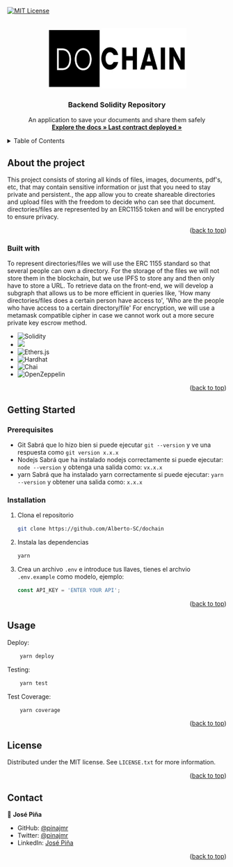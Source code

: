 [![MIT License][license-shield]][license-url]
<a name="readme-top"></a>
    
<br />
<div align="center">
    <a href="https://github.com/Alberto-SC/dochain">
        <img src="./img/dochain.jpeg" alt="Logo" width="320" height="140">
    </a>
    <h3 align="center"> Backend Solidity Repository </h3>
    <p align="center">
        An application to save your documents and share them safely
    <br/>
    <a href="https://github.com/Alberto-SC/dochain"><strong> Explore the docs » </strong></a>
    <a href="https://goerli.etherscan.io/address/0x5881da95a429652C13b9B3911CfbEa221593706B#code"><strong> Last contract deployed » </strong></a>
    </p>
</div> 

<details>
  <summary>Table of Contents</summary>
  <ol>
    <li>
      <a href="#sobre-el-proyecto">About the project</a>
      <ul>
        <li><a href="#construido-con">Built with</a></li>
      </ul>
    </li>
    <li>
      <a href="#empezando">Getting Started</a>
      <ul>
        <li><a href="#prerequisitos">Prerequisites</a></li>
        <li><a href="#instalacion">Installation</a></li>
      </ul>
    </li>
    <li><a href="#usage">Usage</a></li>
    <li><a href="#licencia">License</a></li>
    <li><a href="#autores">Contact</a></li>
  </ol>
</details>


## About the project 

This project consists of storing all kinds of files, images, documents, pdf's, etc, that may contain sensitive information or just that you need to stay private and persistent., the app allow you to create shareable directories and upload files with the freedom to decide who can see that document. directories/files are represented by an ERC1155 token and will be encrypted to ensure privacy.

<p align="right">(<a href="#readme-top">back to top</a>)</p>



### Built with

To represent directories/files we will use the ERC 1155 standard so that several people can own a directory.
For the storage of the files we will not store them in the blockchain, but we use IPFS to store any and then only have to store a URL.
To retrieve data on the front-end, we will develop a subgraph that allows us to be more efficient in queries like, 'How many directories/files does a certain person have access to', 'Who are the people who have access to a certain directory/file'
For encryption, we will use a metamask compatible cipher in case we cannot work out a more secure private key escrow method.

* <img src="https://img.shields.io/badge/Solidity-%23363636.svg?style=for-the-badge&logo=solidity&logoColor=white" alt="Solidity">
* <img src="https://img.shields.io/badge/typescript%20-%23007ACC.svg?&style=for-the-badge&logo=typescript&logoColor=white"/>
* <img src="https://img.shields.io/badge/Ethers.js-7A98FB?style=for-the-badge&logo=Ethers.js&logoColor=white" alt="Ethers.js">
* <img src="https://img.shields.io/badge/Hardhat-fff04d?style=for-the-badge&logo=Hardhat&logoColor=white" alt="Hardhat">
* <img src="https://img.shields.io/badge/Chai-f6e8c9?style=for-the-badge&logo=Chai&logoColor=a40802" alt="Chai">
* <img src="https://img.shields.io/badge/OpenZeppelin-65aef8?&style=for-the-badge&logo=OpenZeppelin&logoColor=white" alt="OpenZeppelin"/>

<p align="right">(<a href="#readme-top">back to top</a>)</p>

## Getting Started
### Prerequisites

* Git
    Sabrá que lo hizo bien si puede ejecutar `git --version` y ve una respuesta como `git version x.x.x`
* Nodejs
    Sabrá que ha instalado nodejs correctamente si puede ejecutar:
    `node --version` y obtenga una salida como: `vx.x.x`
* yarn 
    Sabrá que ha instalado yarn correctamente si puede ejecutar:
    `yarn --version` y obtener una salida como: `x.x.x`

### Installation

1. Clona el repositorio
   ```sh
   git clone https://github.com/Alberto-SC/dochain
   ```
2. Instala las dependencias
   ```sh
   yarn
   ```
3. Crea un archivo `.env`  e introduce tus llaves, tienes el archvio `.env.example` como modelo, ejemplo: 
   ```js
   const API_KEY = 'ENTER YOUR API';
   ```

<p align="right">(<a href="#readme-top">back to top</a>)</p>

## Usage

Deploy:
```sh
    yarn deploy
```
Testing:
```sh
    yarn test
```
Test Coverage:
```sh
    yarn coverage
```

<p align="right">(<a href="#readme-top">back to top</a>)</p>



<!-- LICENSE -->
## License

Distributed under the MIT license. See `LICENSE.txt` for more information.

<p align="right">(<a href="#readme-top">back to top</a>)</p>

## Contact

👤 **José Piña**

- GitHub: [@pinajmr](https://github.com/pinajmr)
- Twitter: [@pinajmr]( https://twitter.com/pinajmr)
- LinkedIn: [José Piña](https://www.linkedin.com/in/pinajmr/)


<p align="right">(<a href="#readme-top">back to top</a>)</p>

[license-shield]: https://img.shields.io/github/license/othneildrew/Best-README-Template.svg?style=for-the-badge
[license-url]: https://github.com/othneildrew/Best-README-Template/blob/master/LICENSE.txt

